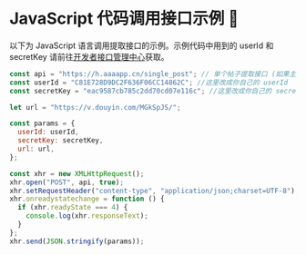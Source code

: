 # JavaScript 代码调用接口示例 📄

以下为 JavaScript 语言调用提取接口的示例。示例代码中用到的 userId 和 secretKey 请前往[开发者接口管理中心](https://www.henghengmao.com/user/developer)获取。

```javascript
const api = "https://h.aaaapp.cn/single_post"; // 单个帖子提取接口 (如果主页批量提取使用：https://h.aaaapp.cn/posts)
const userId = "C81E728D9DC2F636F06CC14862C"; //这里改成你自己的 userId
const secretKey = "eac9587cb785c2dd70cd07e116c"; //这里改成你自己的 secretKey

let url = "https://v.douyin.com/MGkSpJS/";

const params = {
  userId: userId,
  secretKey: secretKey,
  url: url,
};

const xhr = new XMLHttpRequest();
xhr.open("POST", api, true);
xhr.setRequestHeader("content-type", "application/json;charset=UTF-8");
xhr.onreadystatechange = function () {
  if (xhr.readyState === 4) {
    console.log(xhr.responseText);
  }
};
xhr.send(JSON.stringify(params));
```
